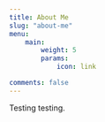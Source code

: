 ```yaml
---
title: About Me
slug: "about-me"
menu:
    main: 
        weight: 5
        params:
            icon: link

comments: false
---
```


Testing testing.
